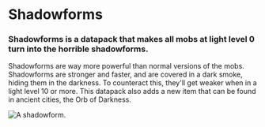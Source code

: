 # Shadowforms

### Shadowforms is a datapack that makes all mobs at light level 0 turn into the horrible shadowforms.

Shadowforms are way more powerful than normal versions of the mobs. Shadowforms are stronger and faster, and are covered in a dark smoke, hiding them in the darkness. To counteract this, they'll get weaker when in a light level 10 or more.
This datapack also adds a new item that can be found in ancient cities, the Orb of Darkness.

![A shadowform.](https://user-images.githubusercontent.com/79696015/197573445-e898b42f-6002-4eb1-b437-e04ce5b2a449.jpeg)
